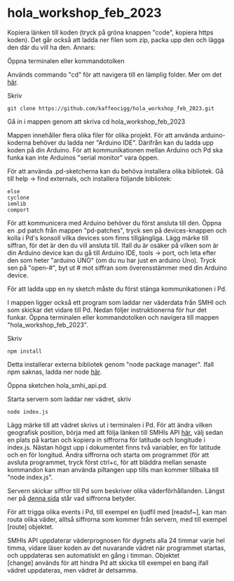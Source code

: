 # hola_workshop_feb_2023

Kopiera länken till koden (tryck på gröna knappen "code", kopiera https koden). Det går också att ladda ner filen som zip, packa upp den och lägga den där du vill ha den. Annars: 

Öppna terminalen eller kommandotolken

Används commando "cd" för att navigera till en lämplig folder. Mer om det [här](https://help.ubuntu.com/community/UsingTheTerminal).

Skriv 
```
git clone https://github.com/kaffeocigg/hola_workshop_feb_2023.git
```


Gå in i mappen genom att skriva cd hola_workshop_feb_2023

Mappen innehåller flera olika filer för olika projekt. För att använda arduino-koderna behöver du ladda ner "Arduino IDE". Därifrån kan du ladda upp koden på din Arduino. För att kommunikationen mellan Arduino och Pd ska funka kan inte Arduinos "serial monitor" vara öppen.

För att använda .pd-sketcherna kan du behöva installera olika bibliotek. Gå till help -> find externals, och installera följande bibliotek:

```
else
cyclone
iemlib
comport
```

För att kommunicera med Arduino behöver du först ansluta till den. Öppna en .pd patch från mappen "pd-patches", tryck sen på devices-knappen och kolla i Pd's konsoll vilka devices som finns tillgängliga. Lägg märke till siffran, för det är den du vill ansluta till. Ifall du är osäker på vilken som är din Arduino device kan du gå till Arduino IDE, tools -> port, och leta efter den som heter "arduino UNO" (om du nu har just en arduino Uno).  Tryck sen på "open-#", byt ut # mot siffran som överensstämmer med din Arduino device. 

För att ladda upp en ny sketch måste du först stänga kommunikationen i Pd. 




I mappen ligger också ett program som laddar ner väderdata från SMHI och som skickar det vidare till Pd. Nedan följer instruktionerna för hur det funkar. Öppna terminalen eller kommandotolken och navigera till mappen "hola_workshop_feb_2023". 


Skriv 
```
npm install
```

Detta installerar externa bibliotek genom "node package manager". Ifall npm saknas, ladda ner node [här](https://nodejs.org/en/download/).

Öppna sketchen hola_smhi_api.pd.

Starta servern som laddar ner vädret, skriv
```
node index.js
```

Lägg märke till att vädret skrivs ut i terminalen i Pd. För att ändra vilken geografisk position, börja med att följa länken till SMHIs API [här](https://opendata.smhi.se/apidocs/metfcst/demo_point.html), välj sedan en plats på kartan och kopiera in siffrorna för latitude och longitude i index.js. Nästan högst upp i dokumentet finns två variabler, en för latitude och en för longitud. Ändra siffrorna och starta om programmet (för att avsluta programmet, tryck först ctrl+c, för att bläddra mellan senaste kommandon kan man använda piltangen upp tills man kommer tillbaka till "node index.js".

Servern skickar siffror till Pd som beskriver olika väderförhållanden. Längst ner på [denna sida](https://opendata.smhi.se/apidocs/metfcst/parameters.html) står vad siffrorna betyder.

För att trigga olika events i Pd, till exempel en ljudfil med [readsf~], kan man routa olika väder, alltså siffrorna som kommer från servern, med till exempel [route] objektet.

SMHIs API uppdaterar väderprognosen för dygnets alla 24 timmar varje hel timma, vidare läser koden av det nuvarande vädret när programmet startas, och uppdateras sen automatiskt en gång i timman. Objektet [change] används för att hindra Pd att skicka till exempel en bang ifall vädret uppdateras, men vädret är detsamma.


